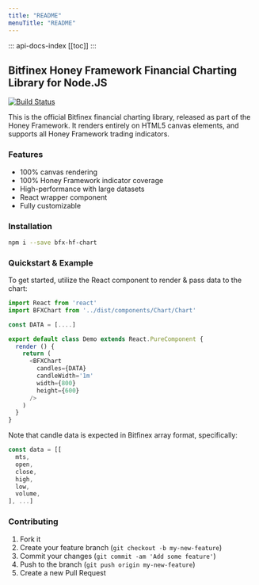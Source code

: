 ```yaml
---
title: "README"
menuTitle: "README"
---
```

::: api-docs-index
[[toc]]
:::
## Bitfinex Honey Framework Financial Charting Library for Node.JS

[![Build Status](https://travis-ci.org/bitfinexcom/bfx-hf-chart.svg?branch=master)](https://travis-ci.org/bitfinexcom/bfx-hf-chart)

This is the official Bitfinex financial charting library, released as part of the Honey Framework. It renders entirely on HTML5 canvas elements, and supports all Honey Framework trading indicators.

### Features
* 100% canvas rendering
* 100% Honey Framework indicator coverage
* High-performance with large datasets
* React wrapper component
* Fully customizable

### Installation

```bash
npm i --save bfx-hf-chart
```

### Quickstart & Example

To get started, utilize the React component to render & pass data to the chart:

```js
import React from 'react'
import BFXChart from '../dist/components/Chart/Chart'

const DATA = [....]

export default class Demo extends React.PureComponent {
  render () {
    return (
      <BFXChart
        candles={DATA}
        candleWidth='1m'
        width={800}
        height={600}
      />
    )
  }
}
```

Note that candle data is expected in Bitfinex array format, specifically:
```js
const data = [[
  mts,
  open,
  close,
  high,
  low,
  volume,
], ...]
```

### Contributing

1. Fork it
2. Create your feature branch (`git checkout -b my-new-feature`)
3. Commit your changes (`git commit -am 'Add some feature'`)
4. Push to the branch (`git push origin my-new-feature`)
5. Create a new Pull Request
